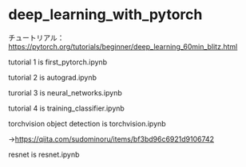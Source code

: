# deep_learning_with_pytorch
チュートリアル：https://pytorch.org/tutorials/beginner/deep_learning_60min_blitz.html

  tutorial 1 is first_pytorch.ipynb

  tutorial 2 is autograd.ipynb

  turorial 3 is neural_networks.ipynb

  tutorial 4 is training_classifier.ipynb

  torchvision object detection is torchvision.ipynb

   →https://qiita.com/sudominoru/items/bf3bd96c6921d9106742

resnet is resnet.ipynb
